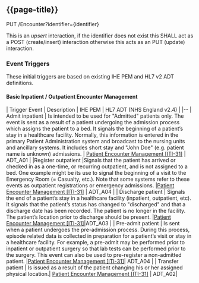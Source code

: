 ## {{page-title}}


 <div markdown="span" class="alert alert-warning" role="alert"> PUT /Encounter?identifier={identifier}</div>

 This is an *upsert* interaction, if the identifier does not exist this SHALL act as a POST (create/insert) interaction otherwise this acts as an PUT (update) interaction.


### Event Triggers

These initial triggers are based on existing IHE PEM and HL7 v2 ADT definitions.

#### Basic Inpatient / Outpatient Encounter Management

| Trigger Event | Description	| IHE PEM | HL7 ADT (NHS England v2.4) |
|-- 
| Admit inpatient |	Is intended to be used for "Admitted" patients only. The event is sent as a result of a patient undergoing the admission process which assigns the patient to a bed. It signals the beginning of a patient’s stay in a healthcare facility. Normally, this information is entered in the primary Patient Administration system and broadcast to the nursing units and ancillary systems. It includes short stay and "John Doe" (e.g. patient name is unknown) admissions. |	[Patient Encounter Management [ITI-31]](https://profiles.ihe.net/ITI/TF/Volume2/ITI-31.html)	| ADT_A01 |
|Register outpatient |Signals that the patient has arrived or checked in as a one-time, or recurring outpatient, and is not assigned to a bed. One example might be its use to signal the beginning of a visit to the Emergency Room (= Casualty, etc.). Note that some systems refer to these events as outpatient registrations or emergency admissions. |[Patient Encounter Management [ITI-31]](https://profiles.ihe.net/ITI/TF/Volume2/ITI-31.html) |	ADT_A04	|
| Discharge patient | Signals the end of a patient’s stay in a healthcare facility (inpatient, outpatient, etc). It signals that the patient’s status has changed to "discharged" and that a discharge date has been recorded. The patient is no longer in the facility. The patient’s location prior to discharge should be present. |[Patient Encounter Management [ITI-31]](https://profiles.ihe.net/ITI/TF/Volume2/ITI-31.html)|ADT_A03	|
| Pre-admit patient |	Is sent when a patient undergoes the pre-admission process. During this process, episode related data is collected in preparation for a patient’s visit or stay in a healthcare facility. For example, a pre-admit may be performed prior to inpatient or outpatient surgery so that lab tests can be performed prior to the surgery. This event can also be used to pre-register a non-admitted patient. |[Patient Encounter Management [ITI-31]](https://profiles.ihe.net/ITI/TF/Volume2/ITI-31.html)| ADT_A04	|
| Transfer patient | Is issued as a result of the patient changing his or her assigned physical location.| [Patient Encounter Management [ITI-31]](https://profiles.ihe.net/ITI/TF/Volume2/ITI-31.html) | ADT_A02|